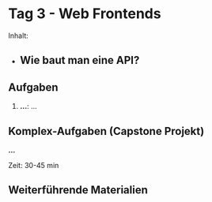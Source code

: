 # Tag 3 - Web Frontends

Inhalt:

- Wie baut man eine API?
  - 


## Aufgaben
1. **...**: ...


## Komplex-Aufgaben (Capstone Projekt)
**...**

Zeit: 30-45 min 


## Weiterführende Materialien